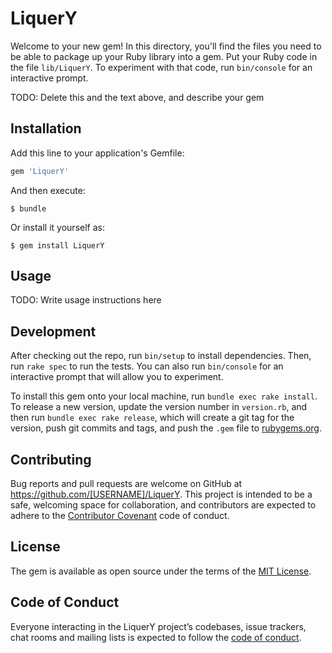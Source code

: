 # LiquerY

Welcome to your new gem! In this directory, you'll find the files you need to be able to package up your Ruby library into a gem. Put your Ruby code in the file `lib/LiquerY`. To experiment with that code, run `bin/console` for an interactive prompt.

TODO: Delete this and the text above, and describe your gem

## Installation

Add this line to your application's Gemfile:

```ruby
gem 'LiquerY'
```

And then execute:

    $ bundle

Or install it yourself as:

    $ gem install LiquerY

## Usage

TODO: Write usage instructions here

## Development

After checking out the repo, run `bin/setup` to install dependencies. Then, run `rake spec` to run the tests. You can also run `bin/console` for an interactive prompt that will allow you to experiment.

To install this gem onto your local machine, run `bundle exec rake install`. To release a new version, update the version number in `version.rb`, and then run `bundle exec rake release`, which will create a git tag for the version, push git commits and tags, and push the `.gem` file to [rubygems.org](https://rubygems.org).

## Contributing

Bug reports and pull requests are welcome on GitHub at https://github.com/[USERNAME]/LiquerY. This project is intended to be a safe, welcoming space for collaboration, and contributors are expected to adhere to the [Contributor Covenant](http://contributor-covenant.org) code of conduct.

## License

The gem is available as open source under the terms of the [MIT License](https://opensource.org/licenses/MIT).

## Code of Conduct

Everyone interacting in the LiquerY project’s codebases, issue trackers, chat rooms and mailing lists is expected to follow the [code of conduct](https://github.com/[USERNAME]/LiquerY/blob/master/CODE_OF_CONDUCT.md).

